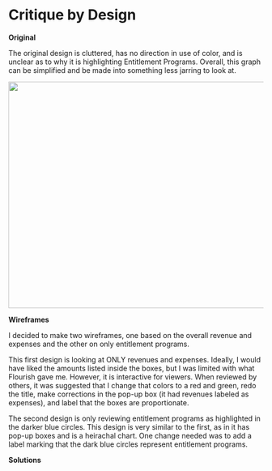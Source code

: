 # Critique by Design

**Original**

The original design is cluttered, has no direction in use of color, and is unclear as to why it is highlighting Entitlement Programs. Overall, this graph can be simplified and be made into something less jarring to look at.

<img src="https://junkcharts.typepad.com/.a/6a00d8341e992c53ef02942f8be5c8200c-pi" width="595" height="447">

**Wireframes**

I decided to make two wireframes, one based on the overall revenue and expenses and the other on only entitlement programs. 

This first design is looking at ONLY revenues and expenses. Ideally, I would have liked the amounts listed inside the boxes, but I was limited with what Flourish gave me. However, it is interactive for viewers. When reviewed by others, it was suggested that I change that colors to a red and green, redo the title, make corrections in the pop-up box (it had revenues labeled as expenses), and label that the boxes are proportionate. 

<div class="flourish-embed flourish-hierarchy" data-src="visualisation/8626617"><script src="https://public.flourish.studio/resources/embed.js"></script></div>

The second design is only reviewing entitlement programs as highlighted in the darker blue circles. This design is very similar to the first, as in it has pop-up boxes and is a heirachal chart. One change needed was to add a label marking that the dark blue circles represent entitlement programs.

<div class="flourish-embed flourish-hierarchy" data-src="visualisation/8626812"><script src="https://public.flourish.studio/resources/embed.js"></script></div>

**Solutions**


<div class="flourish-embed flourish-hierarchy" data-src="visualisation/8626958"><script src="https://public.flourish.studio/resources/embed.js"></script></div>


<div class="flourish-embed flourish-hierarchy" data-src="visualisation/8626960"><script src="https://public.flourish.studio/resources/embed.js"></script></div>
